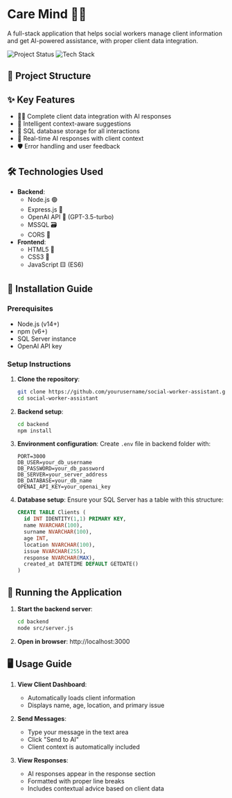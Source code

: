 # Care Mind 🤝💬

A full-stack application that helps social workers manage client information and get AI-powered assistance, with proper client data integration.

![Project Status](https://img.shields.io/badge/status-active-success)
![Tech Stack](https://img.shields.io/badge/stack-HTML5%20%7C%20CSS3%20%7C%20JavaScript%20%7C%20Node.js%20%7C%20Express%20%7C%20OpenAI%20%7C%20MSSQL-blue)


## 📁 Project Structure

## ✨ Key Features

- 🧑‍💼 Complete client data integration with AI responses
- 🤖 Intelligent context-aware suggestions
- 💾 SQL database storage for all interactions
- 🔄 Real-time AI responses with client context
- 🛡️ Error handling and user feedback

## 🛠️ Technologies Used

- **Backend**:
  - Node.js 🟢
  - Express.js 🚀
  - OpenAI API 🧠 (GPT-3.5-turbo)
  - MSSQL 🗃️
  - CORS 🔄
- **Frontend**:
  - HTML5 📄
  - CSS3 🎨
  - JavaScript 🟨 (ES6)

## 🚀 Installation Guide

### Prerequisites

- Node.js (v14+)
- npm (v6+)
- SQL Server instance
- OpenAI API key

### Setup Instructions

1. **Clone the repository**:

   ```bash
   git clone https://github.com/yourusername/social-worker-assistant.git
   cd social-worker-assistant
   ```

2. **Backend setup**:

   ```bash
   cd backend
   npm install
   ```

3. **Environment configuration**:
   Create `.env` file in backend folder with:

   ```env
   PORT=3000
   DB_USER=your_db_username
   DB_PASSWORD=your_db_password
   DB_SERVER=your_server_address
   DB_DATABASE=your_db_name
   OPENAI_API_KEY=your_openai_key
   ```

4. **Database setup**:
   Ensure your SQL Server has a table with this structure:
   ```sql
   CREATE TABLE Clients (
     id INT IDENTITY(1,1) PRIMARY KEY,
     name NVARCHAR(100),
     surname NVARCHAR(100),
     age INT,
     location NVARCHAR(100),
     issue NVARCHAR(255),
     response NVARCHAR(MAX),
     created_at DATETIME DEFAULT GETDATE()
   )
   ```

## 🏃 Running the Application

1. **Start the backend server**:

   ```bash
   cd backend
   node src/server.js
   ```

2. **Open in browser**:
   http://localhost:3000

## 🖥️ Usage Guide

1. **View Client Dashboard**:

   - Automatically loads client information
   - Displays name, age, location, and primary issue

2. **Send Messages**:

   - Type your message in the text area
   - Click "Send to AI"
   - Client context is automatically included

3. **View Responses**:
   - AI responses appear in the response section
   - Formatted with proper line breaks
   - Includes contextual advice based on client data
